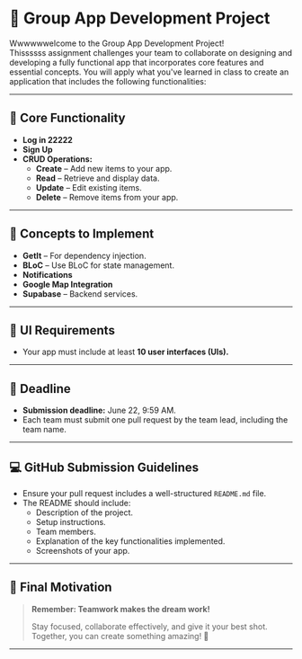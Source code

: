 # 📱 Group App Development Project

Wwwwwwelcome to the Group App Development Project!  
Thissssss assignment challenges your team to collaborate on designing and developing a fully functional app that incorporates core features and essential concepts. You will apply what you've learned in class to create an application that includes the following functionalities:

---

## 🎯 Core Functionality

- **Log in 22222**
- **Sign Up**
- **CRUD Operations:**
  - **Create** – Add new items to your app.
  - **Read** – Retrieve and display data.
  - **Update** – Edit existing items.
  - **Delete** – Remove items from your app.

---

## 🔧 Concepts to Implement

- **GetIt** – For dependency injection.
- **BLoC** – Use BLoC for state management.
- **Notifications**
- **Google Map Integration**
- **Supabase** – Backend services.

---

## 🌟 UI Requirements

- Your app must include at least **10 user interfaces (UIs).**

---

## 📅 Deadline

- **Submission deadline:** June 22, 9:59 AM.
- Each team must submit one pull request by the team lead, including the team name.

---

## 💻 GitHub Submission Guidelines

- Ensure your pull request includes a well-structured `README.md` file.
- The README should include:
  - Description of the project.
  - Setup instructions.
  - Team members.
  - Explanation of the key functionalities implemented.
  - Screenshots of your app.

---

## 🌟 Final Motivation

> **Remember: Teamwork makes the dream work!**
>
> Stay focused, collaborate effectively, and give it your best shot.  
> Together, you can create something amazing! 🚀

---

